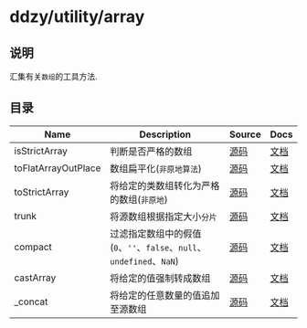 # ddzy/utility/array

## 说明

汇集有关`数组`的工具方法.

## 目录

| Name                | Description                                                          | Source                                 | Docs                                                                                              |
| ------------------- | -------------------------------------------------------------------- | -------------------------------------- | ------------------------------------------------------------------------------------------------- |
| isStrictArray       | 判断是否严格的数组                                                   | [源码](./isStrictArray/index.ts)       | [文档](https://ddzy.gitbook.io/ts-utility-plugins-docs/utility/utility-array/isstrictarray)       |
| toFlatArrayOutPlace | 数组扁平化(`非原地算法`)                                             | [源码](./toFlatArrayOutPlace/index.ts) | [文档](https://ddzy.gitbook.io/ts-utility-plugins-docs/utility/utility-array/toflatarrayoutplace) |
| toStrictArray       | 将给定的类数组转化为严格的数组(`非原地`)                             | [源码](./toStrictArray/index.ts)       | [文档](https://ddzy.gitbook.io/ts-utility-plugins-docs/utility/utility-array/tostrictarray)       |
| trunk               | 将源数组根据指定大小`分片`                                           | [源码](./trunk/index.ts)               | [文档](https://ddzy.gitbook.io/ts-utility-plugins-docs/utility/utility-array/trunk)               |
| compact             | 过滤指定数组中的假值(`0`、`''`、`false`、`null`、`undefined`、`NaN`) | [源码](./compact/index.ts)             | [文档](https://ddzy.gitbook.io/ts-utility-plugins-docs/utility/utility-array/compact)             |
| castArray           | 将给定的值强制转成数组                                               | [源码](./castArray/index.ts)           | [文档](https://ddzy.gitbook.io/ts-utility-plugins-docs/utility/utility-array/castarray)           |
| _concat             | 将给定的任意数量的值追加至源数组                                     | [源码](./_concat/index.ts)             | [文档](https://ddzy.gitbook.io/ts-utility-plugins-docs/utility/utility-array/_concat)             |
